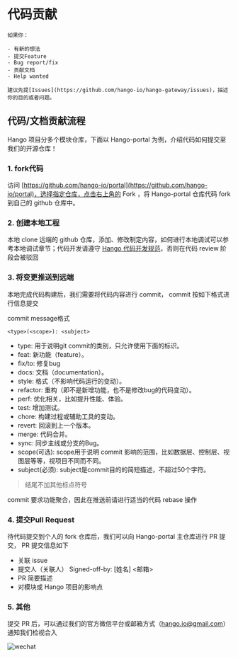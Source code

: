 # 代码贡献

    如果你：
    
    - 有新的想法
    - 提交Feature
    - Bug report/fix
    - 贡献文档
    - Help wanted
    
    建议先提[Issues](https://github.com/hango-io/hango-gateway/issues)，描述你的目的或者问题。  

## 代码/文档贡献流程

Hango 项目分多个模块仓库，下面以 Hango-portal 为例，介绍代码如何提交至我们的开源仓库！

### 1. fork代码

访问 [https://github.com/hango-io/portal](https://github.com/hango-io/portal)，选择指定仓库，点击右上角的 Fork ，将 Hango-portal 仓库代码 fork 到自己的 github 仓库中。

### 2. 创建本地工程

本地 clone 远端的 github 仓库，添加、修改制定内容，如何进行本地调试可以参考本地调试章节；代码开发请遵守 [Hango 代码开发规范](https://hango-io.github.io/developer-guide/development/)，否则在代码 review 阶段会被驳回

### 3. 将变更推送到远端

本地完成代码构建后，我们需要将代码内容进行 commit， commit 按如下格式进行信息提交

commit message格式
```
<type>(<scope>): <subject>
```
- type: 用于说明git commit的类别，只允许使用下面的标识。
- feat: 新功能（feature）。
- fix/to: 修复bug
- docs: 文档（documentation）。
- style: 格式（不影响代码运行的变动）。
- refactor: 重构（即不是新增功能，也不是修改bug的代码变动）。
- perf: 优化相关，比如提升性能、体验。
- test: 增加测试。
- chore: 构建过程或辅助工具的变动。
- revert: 回滚到上一个版本。
- merge: 代码合并。
- sync: 同步主线或分支的Bug。
- scope(可选): scope用于说明 commit 影响的范围，比如数据层、控制层、视图层等等，视项目不同而不同。
- subject(必须): subject是commit目的的简短描述，不超过50个字符。
> 结尾不加其他标点符号

commit 要求功能聚合，因此在推送前请进行适当的代码 rebase 操作

### 4. 提交Pull Request

待代码提交到个人的 fork 仓库后，我们可以向 Hango-portal 主仓库进行 PR 提交， PR 提交信息如下

- 关联 issue
- 提交人（关联人）
  Signed-off-by: \[姓名\] <邮箱>
- PR 简要描述
- 对模块或 Hango 项目的影响点

### 5. 其他

提交 PR 后，可以通过我们的官方微信平台或邮箱方式（hango.io@gmail.com）通知我们检视合入

![wechat](./images/hango-wechat.png)